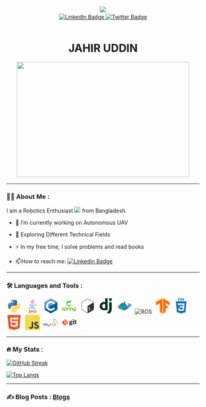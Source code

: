 <div id="header" align="center">
  <img src="https://i.pinimg.com/originals/06/51/02/0651024a0251d8eca94fa29d6c185822.gif" width="150"/>
  <div id="badges">
    <a href="https://www.linkedin.com/in/jukomol/">
      <img src="https://img.shields.io/badge/LinkedIn-blue?style=for-the-badge&logo=linkedin&logoColor=white" alt="LinkedIn Badge"/>
    </a>
    <a href="https://twitter.com/JU_Komol">
      <img src="https://img.shields.io/badge/Twitter-blue?style=for-the-badge&logo=twitter&logoColor=white" alt="Twitter Badge"/>
    </a>
  </div>
  <img src="https://komarev.com/ghpvc/?username=jukomol&style=flat-square&color=blue" alt=""/>
  <h1>
    JAHIR UDDIN
  </h1>
</div>
<div align="center">
  <img src="http://25.media.tumblr.com/76306538077414e022bf11ac7020d914/tumblr_mlsk3fyGEi1qd3rd2o1_1280.gif" width="450" height="300"/>
</div>

---

### :woman_technologist: About Me :
I am a Robotics Enthusiast <img src="https://media.giphy.com/media/WUlplcMpOCEmTGBtBW/giphy.gif" width="30"> from Bangladesh.
- :telescope: I’m currently working on Autonomous UAV

- :seedling: Exploring Different Technical Fields

- :zap: In my free time, I solve problems and read books

- :mailbox:How to reach me: [![Linkedin Badge](https://img.shields.io/badge/-jukomol-blue?style=flat&logo=Linkedin&logoColor=white)](https://www.linkedin.com/in/jukomol/)

---

### :hammer_and_wrench: Languages and Tools :
<div>
  <img src="https://github.com/devicons/devicon/blob/master/icons/python/python-original.svg" title="Python" alt="Python" width="40" height="40"/>&nbsp;
  <img src="https://github.com/devicons/devicon/blob/master/icons/java/java-original-wordmark.svg" title="Java" alt="Java" width="40" height="40"/>&nbsp;
  <img src="https://github.com/devicons/devicon/blob/master/icons/c/c-original.svg" title="C" alt="C" width="40" height="40"/>&nbsp;
  <img src="https://github.com/devicons/devicon/blob/master/icons/spring/spring-original-wordmark.svg" title="Spring" alt="Spring" width="40" height="40"/>&nbsp;
  <img src="https://github.com/devicons/devicon/blob/master/icons/bash/bash-original.svg" title="Bash" alt="Bash" width="40" height="40"/>&nbsp;
  <img src="https://github.com/devicons/devicon/blob/master/icons/django/django-plain.svg" title="django" alt="django " width="40" height="40"/>&nbsp;
  <img src="https://github.com/devicons/devicon/blob/master/icons/docker/docker-original.svg" title="Docker" alt="Docker" width="40" height="40"/>&nbsp;
  <img src="https://upload.wikimedia.org/wikipedia/commons/thumb/b/bb/Ros_logo.svg/1280px-Ros_logo.svg.png" title="ROS" alt="ROS" width="30" height="40"/>&nbsp; 
  <img src="https://github.com/devicons/devicon/blob/master/icons/tensorflow/tensorflow-original.svg" title="Tensorflow" alt="Tensorflow" width="40" height="40"/>&nbsp;
  <img src="https://github.com/devicons/devicon/blob/master/icons/css3/css3-plain-wordmark.svg"  title="CSS3" alt="CSS" width="40" height="40"/>&nbsp;
  <img src="https://github.com/devicons/devicon/blob/master/icons/html5/html5-original.svg" title="HTML5" alt="HTML" width="40" height="40"/>&nbsp;
  <img src="https://github.com/devicons/devicon/blob/master/icons/javascript/javascript-original.svg" title="JavaScript" alt="JavaScript" width="40" height="40"/>&nbsp;
  <img src="https://github.com/devicons/devicon/blob/master/icons/mysql/mysql-original-wordmark.svg" title="MySQL"  alt="MySQL" width="40" height="40"/>&nbsp;
  <img src="https://github.com/devicons/devicon/blob/master/icons/git/git-original-wordmark.svg" title="Git" **alt="Git" width="40" height="40"/>
  
</div>

---

### :fire: My Stats :
[![GitHub Streak](http://github-readme-streak-stats.herokuapp.com?user=jukomol&theme=dark&background=000000)](https://git.io/streak-stats)

[![Top Langs](https://github-readme-stats.vercel.app/api/top-langs/?username=jukomol&layout=compact&theme=vision-friendly-dark)](https://github.com/anuraghazra/github-readme-stats)

---

### :writing_hand: Blog Posts : <a href=https://jukomol.github.io/myblog.html> Blogs </a>
<!-- BLOG-POST-LIST:START -->
<!-- BLOG-POST-LIST:END -->

